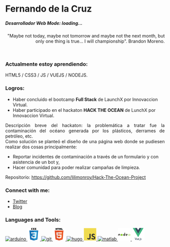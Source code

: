 <h1 align = "">Fernando de la Cruz</h1>
<h5 align ="">Desarrollador Web Mode: loading...</h5>
<p  align= "right">"Maybe not today, maybe not tomorrow and maybe not the next month, but only one thing is true... I will championship". Brandon Moreno.</p>

<br>
<h3>Actualmente estoy aprendiendo:</h3>
HTML5 / CSS3 / JS / VUEJS / NODEJS.

<h3>Logros:</h3>

- Haber concluido el bootcamp <strong>Full Stack</strong> de LaunchX por Innovaccion Virtual. 
- Haber participado en el hackaton <strong>HACK THE OCEAN</strong> de LunchX por Innovaccion Virtual. 

<p align = "justify">Descripción breve del hackaton: la problemática a tratar fue la contaminación del océano generada por los plásticos, derrames de petróleo, etc. <br>
Como solución se planteó el diseño de una página web donde se pudiesen realizar dos cosas principalmente: <br>

- Reportar incidentes de contaminación a través de un formulario y con asistencia de un bot y,
- Hacer comunidad para poder realizar campañas de limpieza.

Repositorio: https://github.com/lilimonroy/Hack-The-Ocean-Project
</p>

<h3 align="left">Connect with me:</h3>
<p align="left">

- <a href="https://twitter.com/fernando3392" target="blank">Twitter</a>
- <a href="https://fernandocd0.github.io/my_launchx_blog/" target="blank">Blog</a>
  
</p>

<h3 align="left">Languages and Tools:</h3>
<p align="left"> <a href="https://www.arduino.cc/" target="_blank" rel="noreferrer"> <img src="https://cdn.worldvectorlogo.com/logos/arduino-1.svg" alt="arduino" width="40" height="40"/> </a> <a href="https://www.w3schools.com/css/" target="_blank" rel="noreferrer"> <img src="https://raw.githubusercontent.com/devicons/devicon/master/icons/css3/css3-original-wordmark.svg" alt="css3" width="40" height="40"/> </a> <a href="https://git-scm.com/" target="_blank" rel="noreferrer"> <img src="https://www.vectorlogo.zone/logos/git-scm/git-scm-icon.svg" alt="git" width="40" height="40"/> </a> <a href="https://www.w3.org/html/" target="_blank" rel="noreferrer"> <img src="https://raw.githubusercontent.com/devicons/devicon/master/icons/html5/html5-original-wordmark.svg" alt="html5" width="40" height="40"/> </a> <a href="https://gohugo.io/" target="_blank" rel="noreferrer"> <img src="https://api.iconify.design/logos-hugo.svg" alt="hugo" width="40" height="40"/> </a> <a href="https://developer.mozilla.org/en-US/docs/Web/JavaScript" target="_blank" rel="noreferrer"> <img src="https://raw.githubusercontent.com/devicons/devicon/master/icons/javascript/javascript-original.svg" alt="javascript" width="40" height="40"/> </a> <a href="https://www.mathworks.com/" target="_blank" rel="noreferrer"> <img src="https://upload.wikimedia.org/wikipedia/commons/2/21/Matlab_Logo.png" alt="matlab" width="40" height="40"/> </a> <a href="https://nodejs.org" target="_blank" rel="noreferrer"> <img src="https://raw.githubusercontent.com/devicons/devicon/master/icons/nodejs/nodejs-original-wordmark.svg" alt="nodejs" width="40" height="40"/> </a> <a href="https://vuejs.org/" target="_blank" rel="noreferrer"> <img src="https://raw.githubusercontent.com/devicons/devicon/master/icons/vuejs/vuejs-original-wordmark.svg" alt="vuejs" width="40" height="40"/> </a> </p>
